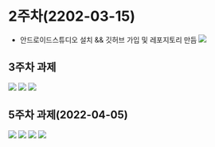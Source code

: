 # 2주차(2202-03-15)
- 안드로이드스튜디오 설치 && 깃허브 가입 및 레포지토리 만듬
<img width="" height="" src="./pic/2st.png"></img>

## 3주차 과제
<img width="" height="" src="./pic/3주차과제.png"></img>
<img width="" height="" src="./pic/3주차과제2.png"></img>
<img width="" height="" src="./pic/3주차과제3.png"></img>

## 5주차 과제(2022-04-05)
<img width="" height="" src="./pic/강아지화면.png"></img>
<img width="" height="" src="./pic/고양이화면.png"></img>
<img width="" height="" src="./pic/MainActivity.png"></img>
<img width="" height="" src="./pic/activity_main.png"></img>
